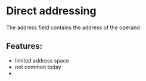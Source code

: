 # Direct addressing
The address field contains the address of the operand


## Features:
- limited address space
- not common today
- 